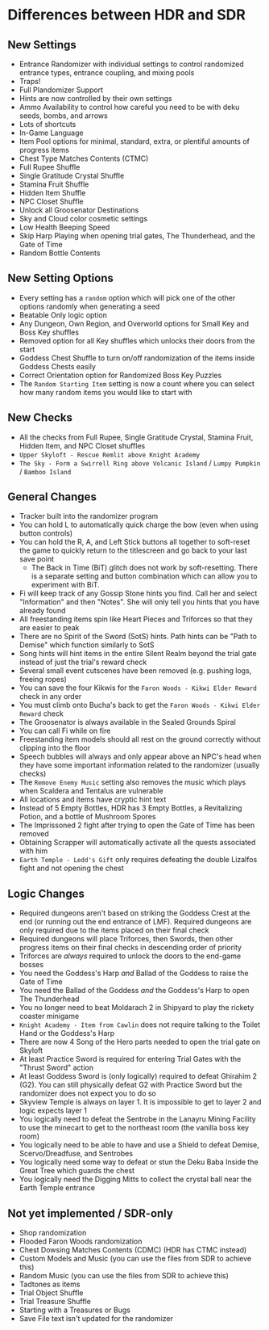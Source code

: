 # Differences between HDR and SDR

## New Settings
* Entrance Randomizer with individual settings to control randomized entrance types, entrance
coupling, and mixing pools
* Traps!
* Full Plandomizer Support
* Hints are now controlled by their own settings
* Ammo Availability to control how careful you need to be with deku seeds, bombs, and arrows
* Lots of shortcuts
* In-Game Language
* Item Pool options for minimal, standard, extra, or plentiful amounts of progress items
* Chest Type Matches Contents (CTMC)
* Full Rupee Shuffle
* Single Gratitude Crystal Shuffle
* Stamina Fruit Shuffle
* Hidden Item Shuffle
* NPC Closet Shuffle
* Unlock all Groosenator Destinations
* Sky and Cloud color cosmetic settings
* Low Health Beeping Speed
* Skip Harp Playing when opening trial gates, The Thunderhead, and the Gate of Time
* Random Bottle Contents

## New Setting Options
* Every setting has a `random` option which will pick one of the other options randomly when
generating a seed
* Beatable Only logic option
* Any Dungeon, Own Region, and Overworld options for Small Key and Boss Key shuffles
* Removed option for all Key shuffles which unlocks their doors from the start
* Goddess Chest Shuffle to turn on/off randomization of the items inside Goddess Chests easily
* Correct Orientation option for Randomized Boss Key Puzzles
* The `Random Starting Item` setting is now a count where you can select how many random items you
would like to start with

## New Checks
* All the checks from Full Rupee, Single Gratitude Crystal, Stamina Fruit, Hidden Item, and NPC
Closet shuffles
* `Upper Skyloft - Rescue Remlit above Knight Academy`
* `The Sky - Form a Swirrell Ring above Volcanic Island` / `Lumpy Pumpkin` / `Bamboo Island`

## General Changes
* Tracker built into the randomizer program
* You can hold L to automatically quick charge the bow (even when using button controls)
* You can hold the R, A, and Left Stick buttons all together to soft-reset the game to quickly
return to the titlescreen and go back to your last save point
  * The Back in Time (BiT) glitch does not work by soft-resetting. There is a separate setting
    and button combination which can allow you to experiment with BiT.
* Fi will keep track of any Gossip Stone hints you find. Call her and select "Information" and
then "Notes". She will only tell you hints that you have already found
* All freestanding items spin like Heart Pieces and Triforces so that they are easier to peak
* There are no Spirit of the Sword (SotS) hints. Path hints can be "Path to Demise" which function
similarly to SotS
* Song hints will hint items in the entire Silent Realm beyond the trial gate instead of just the
trial's reward check
* Several small event cutscenes have been removed (e.g. pushing logs, freeing ropes)
* You can save the four Kikwis for the `Faron Woods - Kikwi Elder Reward` check in any order
* You must climb onto Bucha's back to get the `Faron Woods - Kikwi Elder Reward` check
* The Groosenator is always available in the Sealed Grounds Spiral
* You can call Fi while on fire
* Freestanding item models should all rest on the ground correctly without clipping into the floor
* Speech bubbles will always and only appear above an NPC's head when they have some important
information related to the randomizer (usually checks)
* The `Remove Enemy Music` setting also removes the music which plays when Scaldera and Tentalus
are vulnerable
* All locations and items have cryptic hint text
* Instead of 5 Empty Bottles, HDR has 3 Empty Bottles, a Revitalizing Potion, and a bottle of
Mushroom Spores
* The Imprissoned 2 fight after trying to open the Gate of Time has been removed
* Obtaining Scrapper will automatically activate all the quests associated with him
* `Earth Temple - Ledd's Gift` only requires defeating the double Lizalfos fight and not opening
the chest

## Logic Changes
* Required dungeons aren't based on striking the Goddess Crest at the end (or running out the end
entrance of LMF). Required dungeons are only required due to the items placed on their final check
* Required dungeons will place Triforces, then Swords, then other progress items on their final
checks in descending order of priority
* Triforces are *always* required to unlock the doors to the end-game bosses
* You need the Goddess's Harp *and* Ballad of the Goddess to raise the Gate of Time
* You need the Ballad of the Goddess *and* the Goddess's Harp to open The Thunderhead
* You no longer need to beat Moldarach 2 in Shipyard to play the rickety coaster minigame
* `Knight Academy - Item from Cawlin` does not require talking to the Toilet Hand or the Goddess's
Harp
* There are now 4 Song of the Hero parts needed to open the trial gate on Skyloft
* At least Practice Sword is required for entering Trial Gates with the "Thrust Sword" action
* At least Goddess Sword is (only logically) required to defeat Ghirahim 2 (G2). You can still
physically defeat G2 with Practice Sword but the randomizer does not expect you to do so
* Skyview Temple is always on layer 1. It is impossible to get to layer 2 and logic expects layer 1
* You logically need to defeat the Sentrobe in the Lanayru Mining Facility to use the minecart to
get to the northeast room (the vanilla boss key room)
* You logically need to be able to have and use a Shield to defeat Demise, Scervo/Dreadfuse, and
Sentrobes
* You logically need some way to defeat or stun the Deku Baba Inside the Great Tree which guards
the chest
* You logically need the Digging Mitts to collect the crystal ball near the Earth Temple entrance

## Not yet implemented / SDR-only
* Shop randomization
* Flooded Faron Woods randomization
* Chest Dowsing Matches Contents (CDMC) (HDR has CTMC instead)
* Custom Models and Music (you can use the files from SDR to achieve this)
* Random Music (you can use the files from SDR to achieve this)
* Tadtones as items
* Trial Object Shuffle
* Trial Treasure Shuffle
* Starting with a Treasures or Bugs
* Save File text isn't updated for the randomizer
